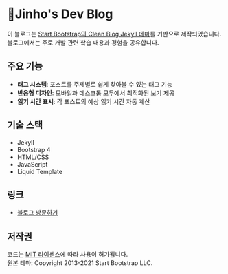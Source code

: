 # Jinho's Dev Blog

이 블로그는 [Start Bootstrap의 Clean Blog Jekyll 테마](https://startbootstrap.com/themes/clean-blog-jekyll/)를 기반으로 제작되었습니다. 블로그에서는 주로 개발 관련 학습 내용과 경험을 공유합니다.

## 주요 기능

- **태그 시스템**: 포스트를 주제별로 쉽게 찾아볼 수 있는 태그 기능
- **반응형 디자인**: 모바일과 데스크톱 모두에서 최적화된 보기 제공
- **읽기 시간 표시**: 각 포스트의 예상 읽기 시간 자동 계산

## 기술 스택

- Jekyll
- Bootstrap 4
- HTML/CSS
- JavaScript
- Liquid Template

## 링크

- [블로그 방문하기](https://jinho7.github.io/)

## 저작권

코드는 [MIT 라이센스](LICENSE)에 따라 사용이 허가됩니다.  
원본 테마: Copyright 2013-2021 Start Bootstrap LLC.
